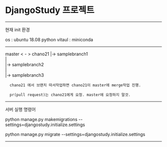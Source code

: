 # DjangoStudy 프로젝트

----------

현재 init 환경

os : ubuntu 18.08
python vitaul : miniconda 

----------
master  <    -    > chano21 |->  samplebranch1  
                            |  
                            |->  samplebranch2  
                            |  
                            |->  samplebranch3  

      chano21 에서 브랜치 따서작업하면 chano21이 master에 merge작업 진행.
      
      pr(pull request)는 chano21에게 요청. master에 요청하지 말것.
      
----------

서버 실행 명령어

python manage.py makemigrations --settings=djangostudy.initialize.settings

python manage.py migrate --settings=djangostudy.initialize.settings

-------------

